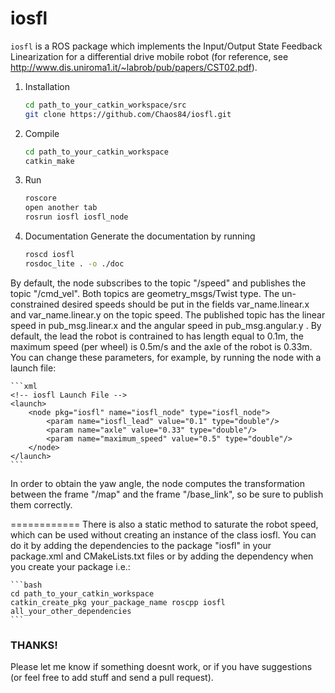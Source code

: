 iosfl
===============

`iosfl` is a ROS package which implements the Input/Output State Feedback Linearization for a differential drive mobile robot (for reference, see http://www.dis.uniroma1.it/~labrob/pub/papers/CST02.pdf). 

1. Installation
	```bash
	cd path_to_your_catkin_workspace/src
	git clone https://github.com/Chaos84/iosfl.git
	```

2. Compile
	```bash
	cd path_to_your_catkin_workspace
	catkin_make
	```
3. Run
	```bash
	roscore
	open another tab
	rosrun iosfl iosfl_node
	```
	
4. Documentation
	Generate the documentation by running
	```bash
	roscd iosfl
	rosdoc_lite . -o ./doc
	```

By default, the node subscribes to the topic "/speed" and publishes the topic "/cmd_vel". Both topics are geometry_msgs/Twist type. The un-constrained desired speeds should be put in the fields var_name.linear.x and var_name.linear.y on the topic speed. The published topic has the linear speed in pub_msg.linear.x and the angular speed in pub_msg.angular.y .
By default, the lead the robot is contrained to has length equal to 0.1m, the maximum speed (per wheel) is 0.5m/s and the axle of the robot is 0.33m. You can change these parameters, for example, by running the node with a launch file:

	```xml
	<!-- iosfl Launch File -->
	<launch>
		<node pkg="iosfl" name="iosfl_node" type="iosfl_node">
			<param name="iosfl_lead" value="0.1" type="double"/>
			<param name="axle" value="0.33" type="double"/>
			<param name="maximum_speed" value="0.5" type="double"/>			
		</node>
	</launch>
	```
In order to obtain the yaw angle, the node computes the transformation between the frame "/map" and the frame "/base_link", so be sure to publish them correctly.

============
There is also a static method to saturate the robot speed, which can be used without creating an instance of the class iosfl. You can do it by adding the dependencies to the package "iosfl" in your package.xml and CMakeLists.txt files or by adding the dependency when you create your package i.e.:

	```bash
	cd path_to_your_catkin_workspace
	catkin_create_pkg your_package_name roscpp iosfl all_your_other_dependencies
	```

### THANKS!
Please let me know if something doesnt work, or if you have suggestions (or feel free to add stuff and send a pull request).
